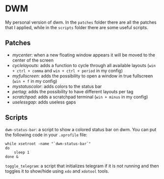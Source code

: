 # DWM

My personal version of dwm. In the `patches` folder there are all the patches that I applied, while in the `scripts` folder there are some useful scripts.

## Patches

- *mycenter*: when a new floating window appears it will be moved to the center of the screen
- *cyclelayouts*: adds a function to cycle through all available layouts (`win + ctrl + comma` and `win + ctrl + period` in my config)
- *myfullscreen*: adds the possibility to open a window in true fullscreen (`win + f` in my config)
- *mystatuscolor*: adds colors to the status bar
- *pertag*: adds the possibility to have different layouts per tag
- *scratchpad*: adds a scratchpad terminal (`win + minus` in my config)
- *uselessgap*: adds useless gaps

## Scripts

`dwm-status-bar`: a script to show a colored status bar on dwm. You can put the following code in your `.xprofile` file:

```
while xsetroot -name "`dwm-status-bar`"
do
	sleep 1
done &
```

`toggle_telegram`: a script that initializes telegram if it is not running and then toggles it to show/hide using `xdo` and `xdotool` tools.
